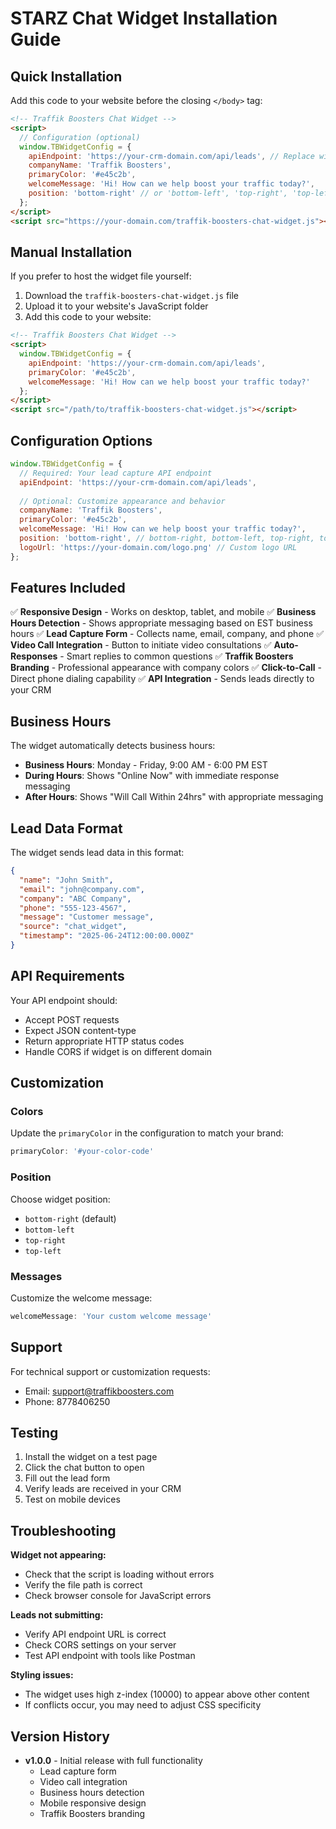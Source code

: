 # STARZ Chat Widget Installation Guide

## Quick Installation

Add this code to your website before the closing `</body>` tag:

```html
<!-- Traffik Boosters Chat Widget -->
<script>
  // Configuration (optional)
  window.TBWidgetConfig = {
    apiEndpoint: 'https://your-crm-domain.com/api/leads', // Replace with your API endpoint
    companyName: 'Traffik Boosters',
    primaryColor: '#e45c2b',
    welcomeMessage: 'Hi! How can we help boost your traffic today?',
    position: 'bottom-right' // or 'bottom-left', 'top-right', 'top-left'
  };
</script>
<script src="https://your-domain.com/traffik-boosters-chat-widget.js"></script>
```

## Manual Installation

If you prefer to host the widget file yourself:

1. Download the `traffik-boosters-chat-widget.js` file
2. Upload it to your website's JavaScript folder
3. Add this code to your website:

```html
<!-- Traffik Boosters Chat Widget -->
<script>
  window.TBWidgetConfig = {
    apiEndpoint: 'https://your-crm-domain.com/api/leads',
    primaryColor: '#e45c2b',
    welcomeMessage: 'Hi! How can we help boost your traffic today?'
  };
</script>
<script src="/path/to/traffik-boosters-chat-widget.js"></script>
```

## Configuration Options

```javascript
window.TBWidgetConfig = {
  // Required: Your lead capture API endpoint
  apiEndpoint: 'https://your-crm-domain.com/api/leads',
  
  // Optional: Customize appearance and behavior
  companyName: 'Traffik Boosters',
  primaryColor: '#e45c2b',
  welcomeMessage: 'Hi! How can we help boost your traffic today?',
  position: 'bottom-right', // bottom-right, bottom-left, top-right, top-left
  logoUrl: 'https://your-domain.com/logo.png' // Custom logo URL
};
```

## Features Included

✅ **Responsive Design** - Works on desktop, tablet, and mobile
✅ **Business Hours Detection** - Shows appropriate messaging based on EST business hours
✅ **Lead Capture Form** - Collects name, email, company, and phone
✅ **Video Call Integration** - Button to initiate video consultations
✅ **Auto-Responses** - Smart replies to common questions
✅ **Traffik Boosters Branding** - Professional appearance with company colors
✅ **Click-to-Call** - Direct phone dialing capability
✅ **API Integration** - Sends leads directly to your CRM

## Business Hours

The widget automatically detects business hours:
- **Business Hours**: Monday - Friday, 9:00 AM - 6:00 PM EST
- **During Hours**: Shows "Online Now" with immediate response messaging
- **After Hours**: Shows "Will Call Within 24hrs" with appropriate messaging

## Lead Data Format

The widget sends lead data in this format:

```json
{
  "name": "John Smith",
  "email": "john@company.com", 
  "company": "ABC Company",
  "phone": "555-123-4567",
  "message": "Customer message",
  "source": "chat_widget",
  "timestamp": "2025-06-24T12:00:00.000Z"
}
```

## API Requirements

Your API endpoint should:
- Accept POST requests
- Expect JSON content-type
- Return appropriate HTTP status codes
- Handle CORS if widget is on different domain

## Customization

### Colors
Update the `primaryColor` in the configuration to match your brand:
```javascript
primaryColor: '#your-color-code'
```

### Position
Choose widget position:
- `bottom-right` (default)
- `bottom-left`
- `top-right` 
- `top-left`

### Messages
Customize the welcome message:
```javascript
welcomeMessage: 'Your custom welcome message'
```

## Support

For technical support or customization requests:
- Email: support@traffikboosters.com
- Phone: 8778406250

## Testing

1. Install the widget on a test page
2. Click the chat button to open
3. Fill out the lead form
4. Verify leads are received in your CRM
5. Test on mobile devices

## Troubleshooting

**Widget not appearing:**
- Check that the script is loading without errors
- Verify the file path is correct
- Check browser console for JavaScript errors

**Leads not submitting:**
- Verify API endpoint URL is correct
- Check CORS settings on your server
- Test API endpoint with tools like Postman

**Styling issues:**
- The widget uses high z-index (10000) to appear above other content
- If conflicts occur, you may need to adjust CSS specificity

## Version History

- **v1.0.0** - Initial release with full functionality
  - Lead capture form
  - Video call integration
  - Business hours detection
  - Mobile responsive design
  - Traffik Boosters branding